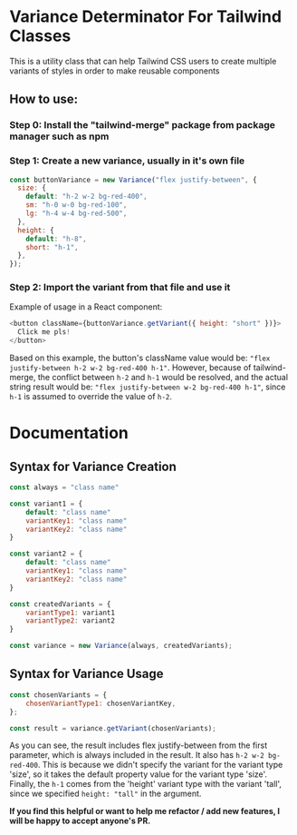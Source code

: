 # Variance Determinator For Tailwind Classes

This is a utility class that can help Tailwind CSS users to create multiple variants of styles in order to make reusable components

## How to use:

### Step 0: Install the "tailwind-merge" package from package manager such as npm

### Step 1: Create a new variance, usually in it's own file

```js
const buttonVariance = new Variance("flex justify-between", {
  size: {
    default: "h-2 w-2 bg-red-400",
    sm: "h-0 w-0 bg-red-100",
    lg: "h-4 w-4 bg-red-500",
  },
  height: {
    default: "h-8",
    short: "h-1",
  },
});
```

### Step 2: Import the variant from that file and use it

Example of usage in a React component:

```js
<button className={buttonVariance.getVariant({ height: "short" })}>
  Click me pls!
</button>
```

Based on this example, the button's className value would be: `"flex justify-between h-2 w-2 bg-red-400 h-1"`. However, because of tailwind-merge, the conflict between `h-2` and `h-1` would be resolved, and the actual string result would be: `"flex justify-between w-2 bg-red-400 h-1"`, since `h-1` is assumed to override the value of `h-2`.


# Documentation

## Syntax for Variance Creation

```js
const always = "class name"

const variant1 = {
	default: "class name"
	variantKey1: "class name"
	variantKey2: "class name"
}

const variant2 = {
	default: "class name"
	variantKey1: "class name"
	variantKey2: "class name"
}

const createdVariants = {
	variantType1: variant1
	variantType2: variant2
}

const variance = new Variance(always, createdVariants);
```

## Syntax for Variance Usage

```js
const chosenVariants = {
	chosenVariantType1: chosenVariantKey,
};

const result = variance.getVariant(chosenVariants);
```

As you can see, the result includes flex justify-between from the first parameter, which is always included in the result. It also has `h-2 w-2 bg-red-400`. This is because we didn't specify the variant for the variant type 'size', so it takes the default property value for the variant type 'size'. Finally, the `h-1` comes from the 'height' variant type with the variant 'tall', since we specified `height: "tall"` in the argument.

**If you find this helpful or want to help me refactor / add new features, I will be happy to accept anyone's PR.**
